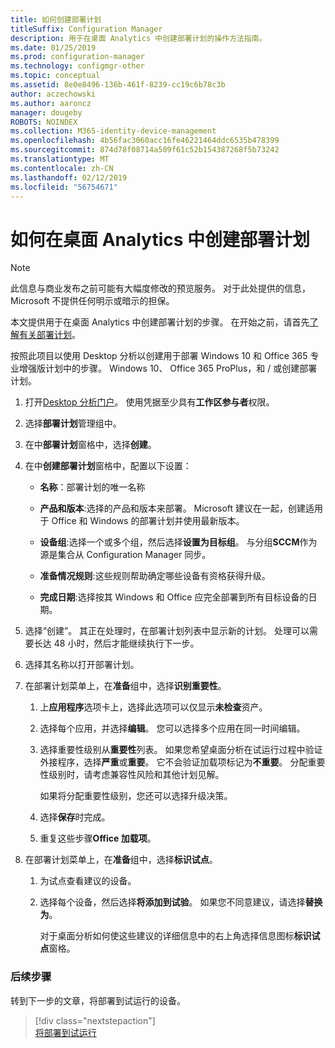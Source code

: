 ```yaml
---
title: 如何创建部署计划
titleSuffix: Configuration Manager
description: 用于在桌面 Analytics 中创建部署计划的操作方法指南。
ms.date: 01/25/2019
ms.prod: configuration-manager
ms.technology: configmgr-other
ms.topic: conceptual
ms.assetid: 8e0e8496-136b-461f-8239-cc19c6b78c3b
author: aczechowski
ms.author: aaroncz
manager: dougeby
ROBOTS: NOINDEX
ms.collection: M365-identity-device-management
ms.openlocfilehash: 4b56fac3060acc16fe46221464ddc6535b478399
ms.sourcegitcommit: 874d78f08714a509f61c52b154387268f5b73242
ms.translationtype: MT
ms.contentlocale: zh-CN
ms.lasthandoff: 02/12/2019
ms.locfileid: "56754671"
---
```

# <a name="how-to-create-deployment-plans-in-desktop-analytics"></a>如何在桌面 Analytics 中创建部署计划 

> [!Note]  
> 此信息与商业发布之前可能有大幅度修改的预览服务。 对于此处提供的信息，Microsoft 不提供任何明示或暗示的担保。  

本文提供用于在桌面 Analytics 中创建部署计划的步骤。 在开始之前，请首先[了解有关部署计划](/sccm/desktop-analytics/about-deployment-plans)。

按照此项目以使用 Desktop 分析以创建用于部署 Windows 10 和 Office 365 专业增强版计划中的步骤。 Windows 10、 Office 365 ProPlus，和 / 或创建部署计划。

1. 打开[Desktop 分析门户](https://aka.ms/m365aprod)。 使用凭据至少具有**工作区参与者**权限。  

2. 选择**部署计划**管理组中。  

3. 在中**部署计划**窗格中，选择**创建**。  

4. 在中**创建部署计划**窗格中，配置以下设置：  

    - **名称**：部署计划的唯一名称  

    - **产品和版本**:选择的产品和版本来部署。 Microsoft 建议在一起，创建适用于 Office 和 Windows 的部署计划并使用最新版本。  

    - **设备组**:选择一个或多个组，然后选择**设置为目标组**。 与分组**SCCM**作为源是集合从 Configuration Manager 同步。  

    - **准备情况规则**:这些规则帮助确定哪些设备有资格获得升级。 

    - **完成日期**:选择按其 Windows 和 Office 应完全部署到所有目标设备的日期。  

5. 选择“创建”。 其正在处理时，在部署计划列表中显示新的计划。 处理可以需要长达 48 小时，然后才能继续执行下一步。   

6. 选择其名称以打开部署计划。  

7. 在部署计划菜单上，在**准备**组中，选择**识别重要性**。  

    1. 上**应用程序**选项卡上，选择此选项可以仅显示**未检查**资产。  

    2. 选择每个应用，并选择**编辑**。 您可以选择多个应用在同一时间编辑。   

    3. 选择重要性级别从**重要性**列表。 如果您希望桌面分析在试运行过程中验证外接程序，选择**严重**或**重要**。 它不会验证加载项标记为**不重要**。 分配重要性级别时，请考虑兼容性风险和其他计划见解。  

        如果将分配重要性级别，您还可以选择升级决策。  

    4. 选择**保存**时完成。  

    5. 重复这些步骤**Office 加载项**。  

8. 在部署计划菜单上，在**准备**组中，选择**标识试点**。  

    1. 为试点查看建议的设备。  

    2. 选择每个设备，然后选择**将添加到试验**。 如果您不同意建议，请选择**替换为**。  

        对于桌面分析如何使这些建议的详细信息中的右上角选择信息图标**标识试点**窗格。



### <a name="next-steps"></a>后续步骤

转到下一步的文章，将部署到试运行的设备。
> [!div class="nextstepaction"]  
> [将部署到试运行](/sccm/desktop-analytics/deploy-pilot)  
